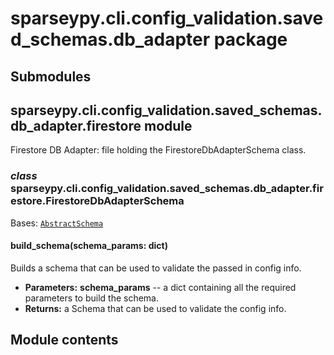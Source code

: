 # sparseypy.cli.config_validation.saved_schemas.db_adapter package

## Submodules

## sparseypy.cli.config_validation.saved_schemas.db_adapter.firestore module

Firestore DB Adapter: file holding the FirestoreDbAdapterSchema class.

### *class* sparseypy.cli.config_validation.saved_schemas.db_adapter.firestore.FirestoreDbAdapterSchema

Bases: [`AbstractSchema`](sparseypy.cli.config_validation.saved_schemas.md#sparseypy.cli.config_validation.saved_schemas.abs_schema.AbstractSchema)

#### build_schema(schema_params: dict)

Builds a schema that can be used to validate the passed in
config info.

* **Parameters:**
  **schema_params** -- a dict containing all the required
  parameters to build the schema.
* **Returns:**
  a Schema that can be used to validate the config info.

## Module contents
